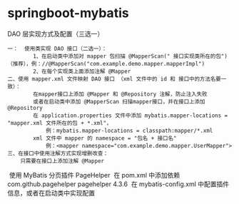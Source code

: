# springboot-mybatis
DAO 层实现方式及配置（三选一）


	一：	使用类实现 DAO 接口（二选一）：
			1、在启动类中添加对 mapper 包扫描 @MapperScan(" 接口实现类所在的包")（推荐），例：//@MapperScan("com.example.demo.mapper.mapperImpl")
			2、在每个实现类上面添加注解 @Mapper
	二、使用 mapper.xml 文件映射 DAO 接口 （xml 文件中的 id 和 接口中的方法名要一致）：
			在mapper接口上添加 @Mapper 和 @Repository 注解，防止注入失败
			或者在启动类中添加 @MapperScan 扫描mapper接口，并在接口上添加 @Repository
			在 application.properties 文件中添加 mybatis.mapper-locations = "mapper.xml 文件所在的包 + *.xml"，
				例：mybatis.mapper-locations = classpath:mapper/*.xml
			xml 文件中 mapper 的 namespace = "包名 + 接口名"
				例：<mapper namespace="com.example.demo.mapper.UserMapper">
	三、在接口中使用注解方式实现增删改查：
		只需要在接口上添加注解 @Mapper
  
  使用 MyBatis 分页插件 PageHelper
  在 pom.xml 中添加依赖
  	<dependency>
        	<groupId>com.github.pagehelper</groupId>
        	<artifactId>pagehelper</artifactId>
        	<version>4.3.6</version>
 	 </dependency>
  在 mybatis-config.xml 中配置插件信息，或者在启动类中实现配置
